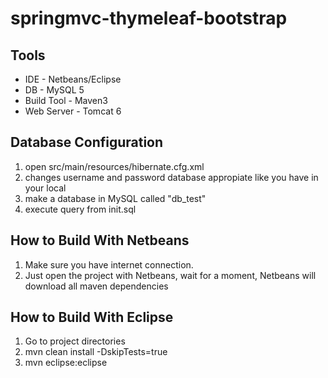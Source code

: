 springmvc-thymeleaf-bootstrap
=============================

Tools
-------------------
* IDE - Netbeans/Eclipse
* DB - MySQL 5
* Build Tool - Maven3
* Web Server - Tomcat 6

Database Configuration
-------------------
1. open src/main/resources/hibernate.cfg.xml
2. changes username and password database appropiate like you have in your local
3. make a database in MySQL called "db_test"
4. execute query from init.sql

How to Build With Netbeans
-------------------
1. Make sure you have internet connection.
2. Just open the project with Netbeans, wait for a moment, Netbeans will download all maven dependencies

How to Build With Eclipse
-------------------
1. Go to project directories
2. mvn clean install -DskipTests=true
3. mvn eclipse:eclipse
